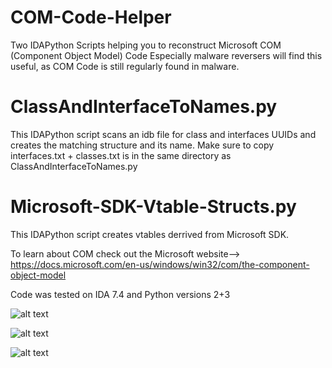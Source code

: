 # COM-Code-Helper
Two IDAPython Scripts helping you to reconstruct Microsoft COM (Component Object Model) Code
Especially malware reversers will find this useful, as COM Code is still regularly found in malware.

# ClassAndInterfaceToNames.py
This IDAPython script scans an idb file for class and interfaces UUIDs and creates the matching structure and its name.
Make sure to copy interfaces.txt + classes.txt is in the same directory as ClassAndInterfaceToNames.py


# Microsoft-SDK-Vtable-Structs.py
This IDAPython script creates vtables derrived from Microsoft SDK.


To learn about COM check out the Microsoft website--> https://docs.microsoft.com/en-us/windows/win32/com/the-component-object-model

Code was tested on IDA 7.4 and Python versions 2+3

![alt text](https://github.com/fboldewin/COM-Code-Helper/raw/master/code/COM-Code-Before-After-1.png)

![alt text](https://github.com/fboldewin/COM-Code-Helper/raw/master/code/COM-Code-Before-After-2.png)

![alt text](https://github.com/fboldewin/COM-Code-Helper/raw/master/code/COM-Code-Before-After-3.png)
